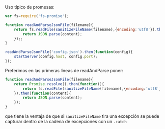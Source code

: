 Uso típico de promesas:

```js
var fs=require('fs-promise');

function readAndParseJsonFile(filename){
    return fs.readFile(sanitizeFileName(filename),{encoding:'utf8'}).then(function(content){
        return JSON.parse(content);
    });;
}

readAndParseJsonFile('config.json').then(function(config){
    startServer(config.host, config.port);
});
```

Preferimos en las primeras líneas de readAndParse poner:
```js
function readAndParseJsonFile(filename){
    return Promise.resolve().then(function(){
        return fs.readFile(sanitizeFileName(filename),{encoding:'utf8'});
    }).then(function(content){
        return JSON.parse(content);
    });
}
```

que tiene la ventaja de que si `sanitizeFileName` tira una excepción se puede capturar dentro de la cadena de excepciones con un `.catch`
